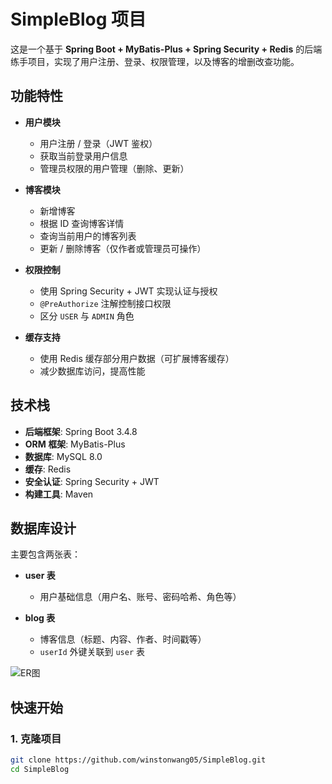 # SimpleBlog 项目

这是一个基于 **Spring Boot + MyBatis-Plus + Spring Security + Redis** 的后端练手项目，实现了用户注册、登录、权限管理，以及博客的增删改查功能。

## 功能特性

- **用户模块**
  - 用户注册 / 登录（JWT 鉴权）
  - 获取当前登录用户信息
  - 管理员权限的用户管理（删除、更新）

- **博客模块**
  - 新增博客
  - 根据 ID 查询博客详情
  - 查询当前用户的博客列表
  - 更新 / 删除博客（仅作者或管理员可操作）

- **权限控制**
  - 使用 Spring Security + JWT 实现认证与授权
  - `@PreAuthorize` 注解控制接口权限
  - 区分 `USER` 与 `ADMIN` 角色

- **缓存支持**
  - 使用 Redis 缓存部分用户数据（可扩展博客缓存）
  - 减少数据库访问，提高性能

## 技术栈

- **后端框架**: Spring Boot 3.4.8
- **ORM 框架**: MyBatis-Plus
- **数据库**: MySQL 8.0
- **缓存**: Redis
- **安全认证**: Spring Security + JWT
- **构建工具**: Maven

## 数据库设计

主要包含两张表：

- **user 表**
  - 用户基础信息（用户名、账号、密码哈希、角色等）

- **blog 表**
  - 博客信息（标题、内容、作者、时间戳等）
  - `userId` 外键关联到 `user` 表

![ER图](docs/db.png)

## 快速开始

### 1. 克隆项目
```bash
git clone https://github.com/winstonwang05/SimpleBlog.git
cd SimpleBlog

